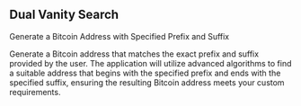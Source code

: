 ## Dual Vanity Search

Generate a Bitcoin Address with Specified Prefix and Suffix

Generate a Bitcoin address that matches the exact prefix and suffix provided by the user. The application will utilize advanced algorithms to find a suitable address that begins with the specified prefix and ends with the specified suffix, ensuring the resulting Bitcoin address meets your custom requirements.
